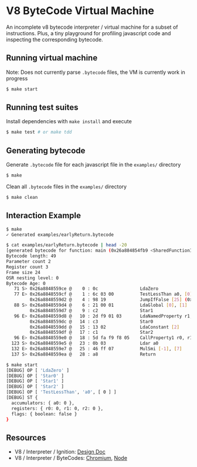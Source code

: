 # V8 ByteCode Virtual Machine

An incomplete v8 bytecode interpreter / virtual machine for a subset of instructions. Plus, a tiny playground for profiling javascript code and inspecting the corresponding bytecode.

## Running virtual machine

Note: Does not currently parse `.bytecode` files, the VM is currently work in progress

```bash
$ make start
```

## Running test suites

Install dependencies with `make install` and execute

```bash
$ make test # or make tdd
```

## Generating bytecode

Generate `.bytecode` file for each javascript file in the `examples/` directory

```bash
$ make
```

Clean all `.bytecode` files in the `examples/` directory

```bash
$ make clean
```

## Interaction Example

```bash
$ make
✓ Generated examples/earlyReturn.bytecode
```

```bash
$ cat examples/earlyReturn.bytecode | head -20
[generated bytecode for function: main (0x26a884854fb9 <SharedFunctionInfo main>)]
Bytecode length: 49
Parameter count 2
Register count 3
Frame size 24
OSR nesting level: 0
Bytecode Age: 0
   71 S> 0x26a8848559ce @    0 : 0c                LdaZero
   77 E> 0x26a8848559cf @    1 : 6c 03 00          TestLessThan a0, [0]
         0x26a8848559d2 @    4 : 98 19             JumpIfFalse [25] (0x26a8848559eb @ 29)
   88 S> 0x26a8848559d4 @    6 : 21 00 01          LdaGlobal [0], [1]
         0x26a8848559d7 @    9 : c2                Star1
   96 E> 0x26a8848559d8 @   10 : 2d f9 01 03       LdaNamedProperty r1, [1], [3]
         0x26a8848559dc @   14 : c3                Star0
         0x26a8848559dd @   15 : 13 02             LdaConstant [2]
         0x26a8848559df @   17 : c1                Star2
   96 E> 0x26a8848559e0 @   18 : 5d fa f9 f8 05    CallProperty1 r0, r1, r2, [5]
  123 S> 0x26a8848559e5 @   23 : 0b 03             Ldar a0
  132 E> 0x26a8848559e7 @   25 : 46 ff 07          MulSmi [-1], [7]
  137 S> 0x26a8848559ea @   28 : a8                Return
```

```bash
$ make start
[DEBUG] OP [ 'LdaZero' ]
[DEBUG] OP [ 'Star0' ]
[DEBUG] OP [ 'Star1' ]
[DEBUG] OP [ 'Star2' ]
[DEBUG] OP [ 'TestLessThan', 'a0', [ 0 ] ]
[DEBUG] ST {
  accumulators: { a0: 0 },
  registers: { r0: 0, r1: 0, r2: 0 },
  flags: { boolean: false }
}
```

## Resources

- V8 / Interpreter / Ignition: [Design Doc](https://docs.google.com/document/d/11T2CRex9hXxoJwbYqVQ32yIPMh0uouUZLdyrtmMoL44/edit)
- V8 / Interpreter / ByteCodes: [Chromium](https://source.chromium.org/chromium/chromium/src/+/main:v8/src/interpreter/bytecodes.h;drc=main), [Node](https://github.com/nodejs/node/blob/master/deps/v8/src/interpreter/bytecodes.h)